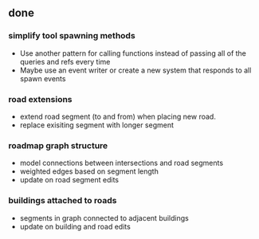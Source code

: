 ## done

### simplify tool spawning methods
- Use another pattern for calling functions instead of passing all of the queries and refs every time
- Maybe use an event writer or create a new system that responds to all spawn events

### road extensions
- extend road segment (to and from) when placing new road.
- replace exisiting segment with longer segment

### roadmap graph structure
- model connections between intersections and road segments
- weighted edges based on segment length
- update on road segment edits

### buildings attached to roads
- segments in graph connected to adjacent buildings
- update on building and road edits